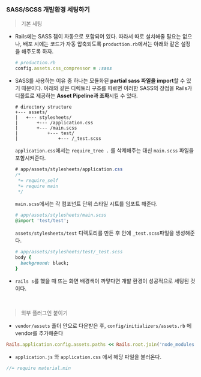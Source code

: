 ### SASS/SCSS 개발환경 세팅하기

> 기본 세팅

- Rails에는 SASS 젬이 자동으로 포함되어 있다. 따라서 따로 설치해줄 필요는 없으나, 배포 시에는 코드가 자동 압축되도록 `production.rb`에서는 아래와 같은 설정을 해주도록 하자.

  ```ruby
  # production.rb
  config.assets.css_compressor = :sass
  ```

- SASS를 사용하는 이유 중 하나는 모듈화된 **partial sass 파일을 import**할 수 있기 때문이다. 아래와 같은 디렉토리 구조를 따르면 이러한 SASS의 장점을 Rails가 디폴트로 제공하는 **Asset Pipeline과 조화**시킬 수 있다. 

  ```
  # directory structure
  +--- assets/
  |   +--- stylesheets/
  |       +--- /application.css
  |       +--- /main.scss
  |           +--- test/
  |               +--- /_test.scss
  ```

  `application.css`에서는 `require_tree .` 를 삭제해주는 대신 `main.scss` 파일을 포함시켜준다.

  ```scss
  # app/assets/stylesheets/application.css
  /*
   *= require_self
   *= require main
   */
  ```

  `main.scss`에서는 각 컴포넌트 단위 스타일 시트를 임포트 해준다.

  ```ruby
  # app/assets/stylesheets/main.scss
  @import 'test/test';
  ```

  `assets/stylesheets/test` 디렉토리를 만든 후 안에 `_test.scss`파일을 생성해준다.

  ```ruby
  # app/assets/stylesheets/test/_test.scss
  body {
    background: black;
  }
  ```

- `rails s`를 했을 때 뜨는 화면 배경색이 까맣다면 개발 환경이 성공적으로 세팅된 것이다.

<br>

>  외부 플러그인 붙이기

-  `vendor/assets` 폴더 안으로 다운받은 후,  `config/initializers/assets.rb` 에 vendor를 추가해준다

  ```ruby
  Rails.application.config.assets.paths << Rails.root.join('node_modules', 'vendor')
  ```

-  `application.js` 와 `application.css` 에서 해당 파일을 불러온다.

  ```js
  //= require material.min
  ```